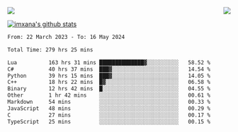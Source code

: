 <p>
  <a href="https://count.getloli.com/"><img src="https://count.getloli.com/get/@xana.readme?theme=moebooru-h"></a>
  <img src="https://weather-icon.journeyad.repl.co/@hangzhou?v=1" align="right">
</p>


<a href="https://github.com/imxana"><img align="center" src="https://github-readme-stats.vercel.app/api?username=imxana&show_icons=true&include_all_commits=true&hide_border=tru&custom_title=imxana%27s%20Github%20Stats" alt="imxana's github stats" /></a> 

<!--START_SECTION:waka-->

```txt
From: 22 March 2023 - To: 16 May 2024

Total Time: 279 hrs 25 mins

Lua          163 hrs 31 mins ██████████████▓░░░░░░░░░░   58.52 %
C#           40 hrs 37 mins  ███▓░░░░░░░░░░░░░░░░░░░░░   14.54 %
Python       39 hrs 15 mins  ███▓░░░░░░░░░░░░░░░░░░░░░   14.05 %
C++          18 hrs 22 mins  █▓░░░░░░░░░░░░░░░░░░░░░░░   06.58 %
Binary       12 hrs 42 mins  █░░░░░░░░░░░░░░░░░░░░░░░░   04.55 %
Other        1 hr 42 mins    ░░░░░░░░░░░░░░░░░░░░░░░░░   00.61 %
Markdown     54 mins         ░░░░░░░░░░░░░░░░░░░░░░░░░   00.33 %
JavaScript   48 mins         ░░░░░░░░░░░░░░░░░░░░░░░░░   00.29 %
C            27 mins         ░░░░░░░░░░░░░░░░░░░░░░░░░   00.17 %
TypeScript   25 mins         ░░░░░░░░░░░░░░░░░░░░░░░░░   00.15 %
```

<!--END_SECTION:waka-->
